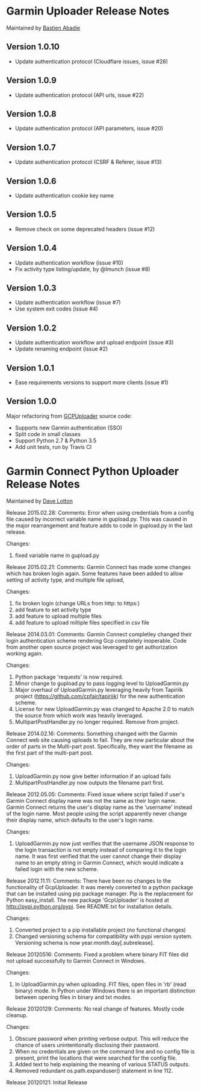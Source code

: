 Garmin Uploader Release Notes
==============================

Maintained by [Bastien Abadie](https://github.com/La0)

Version 1.0.10
-------------

 * Update authentication protocol (Cloudflare issues, issue #28)

Version 1.0.9
-------------

 * Update authentication protocol (API urls, issue #22)

Version 1.0.8
-------------

 * Update authentication protocol (API parameters, issue #20)

Version 1.0.7
-------------

 * Update authentication protocol (CSRF & Referer, issue #13)

Version 1.0.6
-------------

 * Update authentication cookie key name

Version 1.0.5
-------------

 * Remove check on some deprecated headers (issue #12)

Version 1.0.4
-------------

 * Update authentication workflow (issue #10)
 * Fix activity type listing/update, by @lmunch (issue #8)

Version 1.0.3
-------------

 * Update authentication workflow (issue #7)
 * Use system exit codes (issue #4)

Version 1.0.2
-------------

 * Update authentication workflow and upload endpoint (issue #3)
 * Update renaming endpoint (issue #2)

Version 1.0.1
-------------

 * Ease requirements versions to support more clients (issue #1)

Version 1.0.0
-------------

Major refactoring from [GCPUploader](https://github.com/dlotton/GcpUploader) source code:

 * Supports new Garmin authentication (SSO)
 * Split code in small classes
 * Support Python 2.7 & Python 3.5
 * Add unit tests, run by Travis CI


Garmin Connect Python Uploader Release Notes
============================================

Maintained by [Dave Lotton](https://github.com/dlotton)

Release 2015.02.28:
  Comments:
  Error when using credentials from a config file caused by incorrect
  variable name in gupload.py.  This was caused in the major rearrangement
  and feature adds to code in gupload.py in the last release.

  Changes:
  1) fixed variable name in gupload.py

Release 2015.02.21:
  Comments:
  Garmin Connect has made some changes which has broken login again.  Some
  features have been added to allow setting of activity type, and multiple
  file upload,

  Changes:
  1) fix broken login (change URLs from http: to https:)
  2) add feature to set activity type
  3) add feature to upload multiple files
  4) add feature to upload miltiple files specified in csv file


Release 2014.03.01:
  Comments:
  Garmin Connect completley changed their login authentication scheme rendering
  Gcp completely inoperable.  Code from another open source project was
  leveraged to get authorization working again.

  Changes:
  1) Python package 'requests' is now required.
  2) Minor change to gupload.py to pass logging level to UploadGarmin.py
  3) Major overhaul of UploadGarmin.py leveraging heavily from Tapiriik project
     (https://github.com/cpfair/tapiriik) for the new authentication scheme.
  4) License for new UploadGarmin.py was changed to Apache 2.0 to match the
     source from which work was heavily leveraged.
  4) MultipartPostHandler.py no longer required. Remove from project.

Release 2014.02.16:
  Comments:
  Something changed with the Garmin Connect web site causing uploads to fail.
  They are now particular about the order of parts in the Multi-part post.
  Specifically, they want the filename as the first part of the multi-part
  post.

  Changes:
  1) UploadGarmin.py now give better information if an upload fails
  2) MultipartPostHandler.py now outputs the filename part first.

Release 2012.05.05:
  Comments:
  Fixed issue where script failed if user's Garmin Connect display name was
  not the same as their login name.  Garmin Connect returns the user's
  display name as the 'username' instead of the login name.  Most people using
  the script apparently never change their display name, which defaults to the
  user's login name.

  Changes:
  1) UploadGarmin.py now just verifies that the username JSON response to the
     login transaction is not empty instead of comparing it to the login name.
     It was first verified that the user cannot change their display name to
     an empty string in Garmin Connect, which would indicate a failed login
     with the new scheme.

Release 2012.11.11:
  Comments:
  There have been no changes to the functionality of GcpUploader. It was
  merely converted to a python package that can be installed using pip
  package manager.  Pip is the replacement for Python easy_install.  The
  new package 'GcpUploader' is hosted at http://pypi.python.org/pypi. See
  README.txt for installation details.

  Changes:
  1) Converted project to a pip installable project (no functional changes)
  2) Changed versioning schema for compatibility with pypi version system.
     Versioning schema is now year.month.day[.subrelease].

Release 20120516:
  Comments:
  Fixed a problem where binary FIT files did not upload successfully to Garmin
  Connect in Windows.

  Changes:
  1)  In UploadGarmin.py when uploading .FIT files, open files in 'rb' (read
      binary) mode.  In Python under Windows there is an important distinction
      between opening files in binary and txt modes.

Release 20120129:
  Comments:
  No real change of features.  Mostly code cleanup.

  Changes:
  1)  Obscure password when printing verbose output. This will reduce the
      chance of users unintentionally disclosing their password.
  2)  When no credentials are given on the command line and no config file is
      present, print the locations that were searched for the config file.
  3)  Added text to help explaining the meaning of various STATUS outputs.
  4)  Removed redundant os.path.expanduser() statement in line 112.


Release 20120121:
  Initial Release
